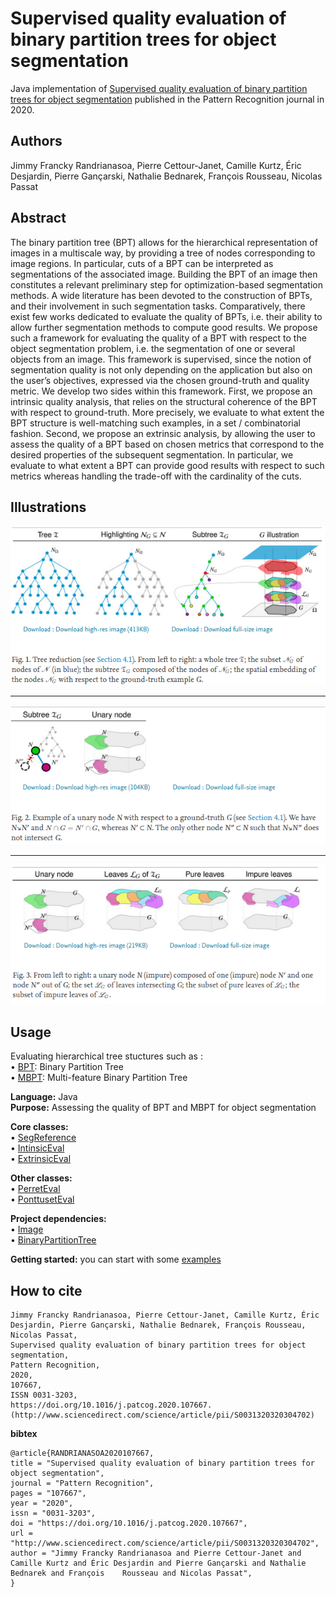 # Supervised quality evaluation of binary partition trees for object segmentation
Java implementation of [Supervised quality evaluation of binary partition trees for object segmentation](https://www.sciencedirect.com/science/article/pii/S0031320320304702) published in the Pattern Recognition journal in 2020.

## Authors
Jimmy Francky Randrianasoa, Pierre Cettour-Janet, Camille Kurtz, Éric Desjardin, Pierre Gançarski, Nathalie Bednarek, François Rousseau, Nicolas Passat

## Abstract
The binary partition tree (BPT) allows for the hierarchical representation of images in a multiscale way, by providing a tree of nodes corresponding to image regions. In particular, cuts of a BPT can be interpreted as segmentations of the associated image. Building the BPT of an image then constitutes a relevant preliminary step for optimization-based segmentation methods. A wide literature has been devoted to the construction of BPTs, and their involvement in such segmentation tasks. Comparatively, there exist few works dedicated to evaluate the quality of BPTs, i.e. their ability to allow further segmentation methods to compute good results. We propose such a framework for evaluating the quality of a BPT with respect to the object segmentation problem, i.e. the segmentation of one or several objects from an image. This framework is supervised, since the notion of segmentation quality is not only depending on the application but also on the user’s objectives, expressed via the chosen ground-truth and quality metric. We develop two sides within this framework. First, we propose an intrinsic quality analysis, that relies on the structural coherence of the BPT with respect to ground-truth. More precisely, we evaluate to what extent the BPT structure is well-matching such examples, in a set / combinatorial fashion. Second, we propose an extrinsic analysis, by allowing the user to assess the quality of a BPT based on chosen metrics that correspond to the desired properties of the subsequent segmentation. In particular, we evaluate to what extent a BPT can provide good results with respect to such metrics whereas handling the trade-off with the cardinality of the cuts.

## Illustrations

![](fig1.png)

---

![](fig2.png)

---

![](fig3.png)

## Usage
Evaluating hierarchical tree stuctures such as : </br>
&bull; [BPT](https://github.com/yonmi/BinaryPartitionTree/blob/master/src/standard/sequential/BPT.java):</b> Binary Partition Tree </br>
&bull; [MBPT](https://github.com/yonmi/BinaryPartitionTree/blob/master/src/multi/sequential/MBPT.java):</b> Multi-feature Binary Partition Tree

<b>Language:</b> Java </br>
<b>Purpose:</b> Assessing the quality of BPT and MBPT for object segmentation </br>

<b>Core classes:</b> </br>
&bull; [SegReference](src/evaluation/datastructure/SegReference.java)</br>
&bull; [IntinsicEval](src/evaluation/IntrinsicEval.java) </br>
&bull; [ExtrinsicEval](src/evaluation/ExtrinsicEval.java) </br>

<b>Other classes:</b> </br>
&bull; [PerretEval](src/evaluation/PerretEval.java) </br>
&bull; [PonttusetEval](src/evaluation/PonttusetEval.java) </br>

<b>Project dependencies:</b> </br>
&bull; [Image](https://github.com/yonmi/Image) </br>
&bull; [BinaryPartitionTree](https://github.com/yonmi/BinaryPartitionTree) </br>

<b>Getting started:</b> you can start with some [examples](src/experiences)

## How to cite

    Jimmy Francky Randrianasoa, Pierre Cettour-Janet, Camille Kurtz, Éric Desjardin, Pierre Gançarski, Nathalie Bednarek, François Rousseau, Nicolas Passat,
    Supervised quality evaluation of binary partition trees for object segmentation,
    Pattern Recognition,
    2020,
    107667,
    ISSN 0031-3203,
    https://doi.org/10.1016/j.patcog.2020.107667.
    (http://www.sciencedirect.com/science/article/pii/S0031320320304702)

**bibtex**

    @article{RANDRIANASOA2020107667,
    title = "Supervised quality evaluation of binary partition trees for object segmentation",
    journal = "Pattern Recognition",
    pages = "107667",
    year = "2020",
    issn = "0031-3203",
    doi = "https://doi.org/10.1016/j.patcog.2020.107667",
    url = "http://www.sciencedirect.com/science/article/pii/S0031320320304702",
    author = "Jimmy Francky Randrianasoa and Pierre Cettour-Janet and Camille Kurtz and Éric Desjardin and Pierre Gançarski and Nathalie Bednarek and François    Rousseau and Nicolas Passat",
    }

